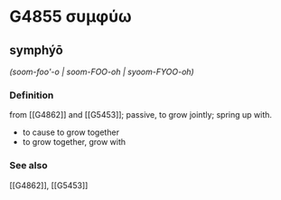 # G4855 συμφύω

## symphýō

_(soom-foo'-o | soom-FOO-oh | syoom-FYOO-oh)_

### Definition

from [[G4862]] and [[G5453]]; passive, to grow jointly; spring up with.

- to cause to grow together
- to grow together, grow with

### See also

[[G4862]], [[G5453]]


